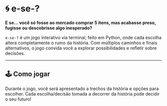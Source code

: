 # 🌀 e-se-?

**E se... você só fosse ao mercado comprar 5 itens, mas acabasse preso, fugisse ou descobrisse algo inesperado?**

`e-se-?` é um jogo interativo via terminal, feito em Python, onde cada escolha altera completamente o rumo da história. Com múltiplos caminhos e finais alternativos, o jogo convida você a explorar possibilidades e refletir sobre decisões.

---

## 🕹️ Como jogar

Durante o jogo, você será apresentado a trechos da história e opções para escolher. Cada escolha/decisão tomada a decorrer da história pode decidir o seu futuro! 
